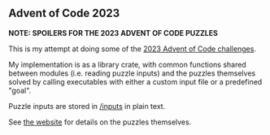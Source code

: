 Advent of Code 2023
-------------------

**NOTE: SPOILERS FOR THE 2023 ADVENT OF CODE PUZZLES**

This is my attempt at doing some of the
[2023 Advent of Code challenges](https://adventofcode.com/events/2023).

My implementation is as a library crate, with common functions shared
between modules (i.e. reading puzzle inputs) and the puzzles themselves solved
by calling executables with either a custom input file or a predefined "goal".

Puzzle inputs are stored in [/inputs](./inputs) in plain text.

See [the website](https://adventofcode.com/events/2023) for details on the
puzzles themselves.
